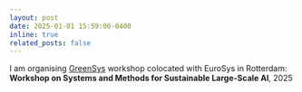 ```yaml
---
layout: post
date: 2025-01-01 15:59:00-0400
inline: true
related_posts: false
---
```


I am organising [GreenSys](https://greensys-org.github.io/workshop/) workshop colocated with EuroSys in Rotterdam: **Workshop on Systems and Methods for Sustainable Large-Scale AI**, 2025

